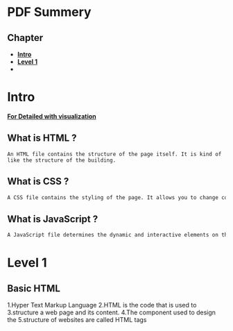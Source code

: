 # **PDF** Summery 
## Chapter
* [**Intro**](#intro)
* [**Level 1**](#level-1)
* 

# **Intro**
[**For Detailed with visualization**](https://blog.codeanalogies.com/2018/05/09/the-relationship-between-html-css-and-javascript-explained/) 
## **What is HTML ?**

```<HTML:xml></HTML:xml>
An HTML file contains the structure of the page itself. It is kind of like the structure of the building.
```

## **What is CSS ?**
```CSS
A CSS file contains the styling of the page. It allows you to change colors, positioning and more. It is kind of like the design of the building itself.
```

## **What is JavaScript ?**

```JavaScript
A JavaScript file determines the dynamic and interactive elements on the page. It determines what happens when users click, hover or type within certain elements. This is kind of like the functionality of the building.
```

# **Level 1**

## Basic HTML
1.Hyper Text Markup Language
2.HTML is the code that is used to
3.structure a web page and its content.
4.The component used to design the
5.structure of websites are called HTML tags



